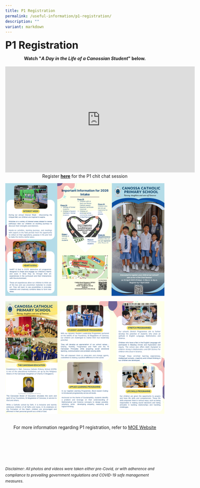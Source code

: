 ```yaml
---
title: P1 Registration
permalink: /useful-information/p1-registration/
description: ""
variant: markdown
---
```

<b><font size="6"> P1 Registration</font></b>

<center>
<b>Watch&nbsp;"<em>A Day in the Life of a Canossian Student</em>" below.</b>

<br>
<br>

<iframe width="600" height="335" src="https://www.youtube.com/embed/ewpPrYXZMBA" title="A Day in the Life of a Canossian" frameborder="0" allow="accelerometer; autoplay; clipboard-write; encrypted-media; gyroscope; picture-in-picture" allowfullscreen=""></iframe>

<br>
Register <a href="https://docs.google.com/forms/d/e/1FAIpQLSe07Cs4mC_sEdn4xN92TRb95t1eKN5avXPE3MV0CPr5yN9ITw/viewform?usp=sharing"><b>here</b></a> for the P1 chit chat session
</center>

![](/images/Useful%20Information/P1_Registration_2025___1.png)

![](/images/Useful%20Information/P1_Registration_2025___2.png)

<br>
<center>
For more information&nbsp;regarding&nbsp;P1 registration, refer to <a href="https://www.moe.gov.sg/primary/p1-registration">MOE Website</a>
</center>



<br><br><br><br><br><br>
<sup>_Disclaimer: All photos and videos were taken either pre-Covid, or with adherence and compliance to prevailing government regulations and COVID-19 safe management measures._</sup>